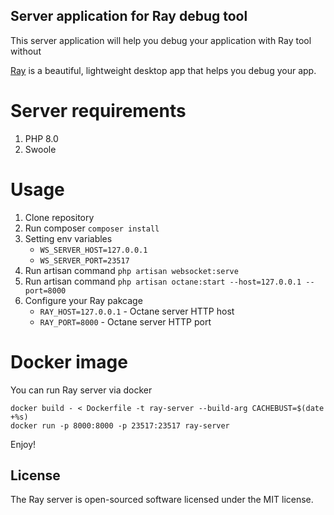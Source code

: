 ## Server application for Ray debug tool

This server application will help you debug your application with Ray tool without 

[Ray](https://myray.app/) is a beautiful, lightweight desktop app that helps you debug your app.

# Server requirements
1. PHP 8.0
2. Swoole

# Usage
1. Clone repository
2. Run composer `composer install`
3. Setting env variables
   - `WS_SERVER_HOST=127.0.0.1`
   - `WS_SERVER_PORT=23517`
4. Run artisan command `php artisan websocket:serve`
5. Run artisan command `php artisan octane:start --host=127.0.0.1 --port=8000`
6. Configure your Ray pakcage
   - `RAY_HOST=127.0.0.1` - Octane server HTTP host
   - `RAY_PORT=8000` - Octane server HTTP port


# Docker image
You can run Ray server via docker

```
docker build - < Dockerfile -t ray-server --build-arg CACHEBUST=$(date +%s)
docker run -p 8000:8000 -p 23517:23517 ray-server
```

Enjoy!

## License
The Ray server is open-sourced software licensed under the MIT license.
